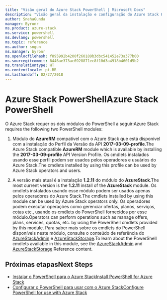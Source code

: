 ```yaml
---
title: "Visão geral do Azure Stack PowerShell | Microsoft Docs"
description: "Visão geral da instalação e configuração do Azure Stack PowerShell."
author: SnehaGunda
manager: Byronr
ms.product: azure-stack
ms.service: powershell
ms.devlang: powershell
ms.topic: reference
ms.author: sngun
ms.manager: byronr
ms.openlocfilehash: f895992b4200f260189b3dbc541452e73a377b00
ms.sourcegitcommit: 8446ae373ac6928871ec8f10d3a4918b4601d5b2
ms.translationtype: HT
ms.contentlocale: pt-BR
ms.lasthandoff: 02/27/2018
---
```

# <a name="azure-stack-powershell"></a><span data-ttu-id="0931e-103">Azure Stack PowerShell</span><span class="sxs-lookup"><span data-stu-id="0931e-103">Azure Stack PowerShell</span></span>

<span data-ttu-id="0931e-104">O Azure Stack requer os dois módulos do PowerShell a seguir:</span><span class="sxs-lookup"><span data-stu-id="0931e-104">Azure Stack requires the following two PowerShell modules:</span></span>  

1. <span data-ttu-id="0931e-105">Módulo do **AzureRM** compatível com o Azure Stack que está disponível com a instalação do Perfil da Versão da API **2017-03-09-profile**.</span><span class="sxs-lookup"><span data-stu-id="0931e-105">The Azure Stack compatible **AzureRM** module which is available by installing the **2017-03-09-profile** API Version Profile.</span></span> <span data-ttu-id="0931e-106">Os cmdlets instalados usando esse perfil podem ser usados pelos operadores e usuários do Azure Stack.</span><span class="sxs-lookup"><span data-stu-id="0931e-106">The cmdlets installed by using this profile can be used by Azure Stack operators and users.</span></span>

2. <span data-ttu-id="0931e-107">A versão mais atual é a instalação **1.2.11** do módulo do **AzureStack**.</span><span class="sxs-lookup"><span data-stu-id="0931e-107">The most current version is the **1.2.11** install of the **AzureStack** module.</span></span> <span data-ttu-id="0931e-108">Os cmdlets instalados usando esse módulo podem ser usados apenas pelos operadores do Azure Stack.</span><span class="sxs-lookup"><span data-stu-id="0931e-108">The cmdlets installed by using this module can be used by Azure Stack operators only.</span></span> <span data-ttu-id="0931e-109">Os operadores podem executar operações como gerenciar ofertas, planos, serviços, cotas etc., usando os cmdlets do PowerShell fornecidos por esse módulo.</span><span class="sxs-lookup"><span data-stu-id="0931e-109">Operators can perform operations such as manage offers, plans, services, quotas, etc. by using the PowerShell cmdlets provided by this module.</span></span> <span data-ttu-id="0931e-110">Para saber mais sobre os cmdlets do PowerShell disponíveis neste módulo, consulte o conteúdo de referência do [AzureStackAdmin](https://docs.microsoft.com/powershell/module/azurerm.azurestackadmin/?view=azurestackps-1.2.11#azurerm.azurestackadmin) e [AzureStackStorage](https://docs.microsoft.com/powershell/module/azurerm.azurestackstorage/?view=azurestackps-1.2.11#azurerm.azurestackstorage).</span><span class="sxs-lookup"><span data-stu-id="0931e-110">To learn about the PowerShell cmdlets available in this module, see the [AzureStackAdmin](https://docs.microsoft.com/powershell/module/azurerm.azurestackadmin/?view=azurestackps-1.2.11#azurerm.azurestackadmin) and [AzureStackStorage](https://docs.microsoft.com/powershell/module/azurerm.azurestackstorage/?view=azurestackps-1.2.11#azurerm.azurestackstorage) Reference content.</span></span>

## <a name="next-steps"></a><span data-ttu-id="0931e-111">Próximas etapas</span><span class="sxs-lookup"><span data-stu-id="0931e-111">Next Steps</span></span>

* [<span data-ttu-id="0931e-112">Instalar o PowerShell para o Azure Stack</span><span class="sxs-lookup"><span data-stu-id="0931e-112">Install PowerShell for Azure Stack</span></span>](https://docs.microsoft.com/azure/azure-stack/azure-stack-powershell-install?view=azurestackps-1.2.9&toc=%2fpowershell%2fmodule%2ftoc.json%3fview%3dazurestackps-1.2.9&view=azurestackps-1.2.9)
* [<span data-ttu-id="0931e-113">Configurar o PowerShell para usar com o Azure Stack</span><span class="sxs-lookup"><span data-stu-id="0931e-113">Configure PowerShell for use with Azure Stack</span></span>](https://docs.microsoft.com/azure/azure-stack/azure-stack-powershell-configure?view=azurestackps-1.2.9&toc=%2fpowershell%2fmodule%2ftoc.json%3fview%3dazurestackps-1.2.9&view=azurestackps-1.2.9)
